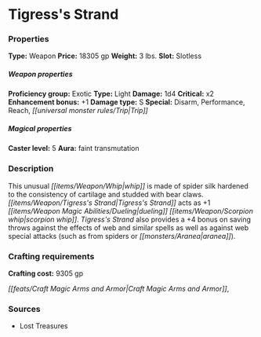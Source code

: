 ﻿---
Title: "Tigress's Strand"
Type: "Weapon"
Price: "18305 gp"
Weight: "3 lbs."
Slot: "Slotless"
Proficiency group: "Exotic"
Weapon properties Type: "Light"
Damage: "1d4"
Critical: "x2"
Enhancement bonus: "+1"
Damage type: "S"
Special: "Disarm, Performance, Reach, Trip"
Caster level: "5"
Aura: "faint transmutation"
Description: |
  "This unusual whip is made of spider silk hardened to the consistency of cartilage and studded with bear claws. Tigress's Strand acts as _+1 dueling_ _scorpion whip_. _Tigress's Strand_ also provides a +4 bonus on saving throws against the effects of _web_ and similar spells as well as against web special attacks (such as from spiders or aranea)."
Crafting cost: "9305 gp"
Sources: "['Lost Treasures']"
---

# Tigress's Strand

### Properties

**Type:** Weapon **Price:** 18305 gp **Weight:** 3 lbs. **Slot:** Slotless

##### Weapon properties

**Proficiency group:** Exotic **Type:** Light **Damage:** 1d4 **Critical:** x2 **Enhancement bonus:** +1 **Damage type:** S **Special:** Disarm, Performance, Reach, _[[universal monster rules/Trip|Trip]]_

##### Magical properties

**Caster level:** 5 **Aura:** faint transmutation

### Description

This unusual _[[items/Weapon/Whip|whip]]_ is made of spider silk hardened to the consistency of cartilage and studded with bear claws. _[[items/Weapon/Tigress's Strand|Tigress's Strand]]_ acts as +1 _[[items/Weapon Magic Abilities/Dueling|dueling]]_ _[[items/Weapon/Scorpion whip|scorpion whip]]_. _Tigress's Strand_ also provides a +4 bonus on saving throws against the effects of web and similar spells as well as against web special attacks (such as from spiders or _[[monsters/Aranea|aranea]]_).

### Crafting requirements

**Crafting cost:** 9305 gp

_[[feats/Craft Magic Arms and Armor|Craft Magic Arms and Armor]]_,

### Sources

* Lost Treasures